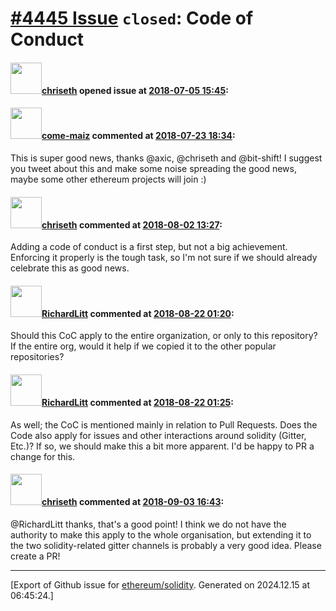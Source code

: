 # [\#4445 Issue](https://github.com/ethereum/solidity/issues/4445) `closed`: Code of Conduct

#### <img src="https://avatars.githubusercontent.com/u/9073706?v=4" width="50">[chriseth](https://github.com/chriseth) opened issue at [2018-07-05 15:45](https://github.com/ethereum/solidity/issues/4445):



#### <img src="https://avatars.githubusercontent.com/u/617831?u=b36c07f0703da3bdbef7b3a4ba7fea66ee600875&v=4" width="50">[come-maiz](https://github.com/come-maiz) commented at [2018-07-23 18:34](https://github.com/ethereum/solidity/issues/4445#issuecomment-407157918):

This is super good news, thanks @axic, @chriseth and @bit-shift!
I suggest you tweet about this and make some noise spreading the good news,  maybe some other ethereum projects will join :)

#### <img src="https://avatars.githubusercontent.com/u/9073706?v=4" width="50">[chriseth](https://github.com/chriseth) commented at [2018-08-02 13:27](https://github.com/ethereum/solidity/issues/4445#issuecomment-409925661):

Adding a code of conduct is a first step, but not a big achievement. Enforcing it properly is the tough task, so I'm not sure if we should already celebrate this as good news.

#### <img src="https://avatars.githubusercontent.com/u/910753?u=a638615a7167b368f0c102aa2047cef15b0ce9cc&v=4" width="50">[RichardLitt](https://github.com/RichardLitt) commented at [2018-08-22 01:20](https://github.com/ethereum/solidity/issues/4445#issuecomment-414874596):

Should this CoC apply to the entire organization, or only to this repository? If the entire org, would it help if we copied it to the other popular repositories?

#### <img src="https://avatars.githubusercontent.com/u/910753?u=a638615a7167b368f0c102aa2047cef15b0ce9cc&v=4" width="50">[RichardLitt](https://github.com/RichardLitt) commented at [2018-08-22 01:25](https://github.com/ethereum/solidity/issues/4445#issuecomment-414875483):

As well; the CoC is mentioned mainly in relation to Pull Requests. Does the Code also apply for issues and other interactions around solidity (Gitter, Etc.)? If so, we should make this a bit more apparent. I'd be happy to PR a change for this.

#### <img src="https://avatars.githubusercontent.com/u/9073706?v=4" width="50">[chriseth](https://github.com/chriseth) commented at [2018-09-03 16:43](https://github.com/ethereum/solidity/issues/4445#issuecomment-418159492):

@RichardLitt thanks, that's a good point! I think we do not have the authority to make this apply to the whole organisation, but extending it to the two solidity-related gitter channels is probably a very good idea. Please create a PR!


-------------------------------------------------------------------------------



[Export of Github issue for [ethereum/solidity](https://github.com/ethereum/solidity). Generated on 2024.12.15 at 06:45:24.]
